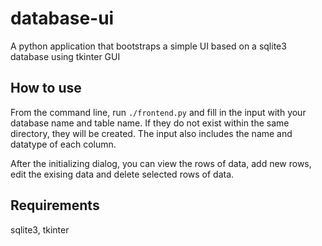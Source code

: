 # database-ui
A python application that bootstraps a simple UI based on a sqlite3 database using tkinter GUI

## How to use
From the command line, run `./frontend.py` and fill in the input with your database name and table name. If they do not exist within the same directory, they will be created. The input also includes the name and datatype of each column.

After the initializing dialog, you can view the rows of data, add new rows, edit the exising data and delete selected rows of data.

## Requirements
sqlite3, tkinter
